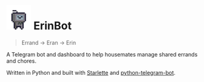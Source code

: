 # ![ErinBot](static/erin_bot_64x64.png) ErinBot

> Errand -> Eran -> Erin

A Telegram bot and dashboard to help housemates manage shared errands and chores.

Written in Python and built with [Starlette](https://www.starlette.io/) and [python-telegram-bot](https://python-telegram-bot.org/).